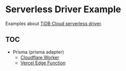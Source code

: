 # Serverless Driver Example

Examples about [TiDB Cloud serverless driver](https://github.com/tidbcloud/serverless-js).

## TOC

- Prisma (prisma adapter)
  - [Cloudflare Worker](./prisma/prisma-cloudflare-worker-example)
  - [Vercel Edge Function](./prisma/prisma-vercel-example)